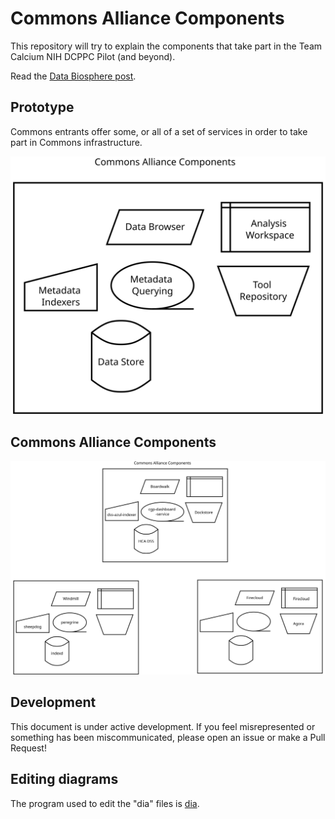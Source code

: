 # Commons Alliance Components

This repository will try to explain the components that take part 
in the Team Calcium NIH DCPPC Pilot (and beyond).

Read the [Data Biosphere post](https://medium.com/@benedictpaten/a-data-biosphere-for-biomedical-research-d212bbfae95d).

## Prototype

Commons entrants offer some, or all of a set of services in order 
to take part in Commons infrastructure.

<img src="diagrams/prototype.svg" alt="The prototype components of a Commons member">

## Commons Alliance Components

<img src="diagrams/all3.svg">

## Development

This document is under active development. If you feel misrepresented or something has been
miscommunicated, please open an issue or make a Pull Request!

## Editing diagrams

The program used to edit the "dia" files is [dia](http://dia-installer.de/).
